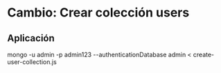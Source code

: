 # Cambio: Crear colección users

## Aplicación
mongo -u admin -p admin123 --authenticationDatabase admin < create-user-collection.js

